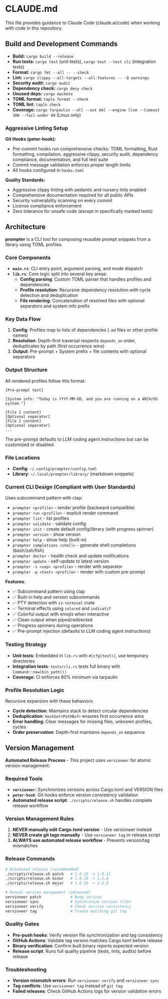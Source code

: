 # CLAUDE.md

This file provides guidance to Claude Code (claude.ai/code) when working with code in this repository.

## Build and Development Commands

- **Build:** `cargo build --release`
- **Run tests:** `cargo test` (unit tests), `cargo test --test cli` (integration tests)
- **Format:** `cargo fmt --all -- --check`
- **Lint:** `cargo clippy --all-targets --all-features -- -D warnings`
- **Security audit:** `cargo audit`
- **Dependency check:** `cargo deny check`
- **Unused deps:** `cargo machete`
- **TOML format:** `taplo format --check`
- **TOML lint:** `taplo check`
- **Coverage:** `cargo tarpaulin --all --out Xml --engine llvm --timeout 300 --fail-under 80` (Linux only)

### Aggressive Linting Setup

**Git Hooks (peter-hook):**
- Pre-commit hooks run comprehensive checks: TOML formatting, Rust formatting, compilation, aggressive clippy, security audit, dependency compliance, documentation, and full test suite
- Commit message validation enforces proper length limits
- All hooks configured in `hooks.toml`

**Quality Standards:**
- Aggressive clippy linting with pedantic and nursery lints enabled
- Comprehensive documentation required for all public APIs
- Security vulnerability scanning on every commit
- License compliance enforcement
- Zero tolerance for unsafe code (except in specifically marked tests)

## Architecture

**prompter** is a CLI tool for composing reusable prompt snippets from a library using TOML profiles.

### Core Components

- **`main.rs`**: CLI entry point, argument parsing, and mode dispatch
- **`lib.rs`**: Core logic split into several key areas:
  - **Config parsing**: Custom TOML parser that handles profiles and dependencies
  - **Profile resolution**: Recursive dependency resolution with cycle detection and deduplication
  - **File rendering**: Concatenation of resolved files with optional separators and system info prefix

### Key Data Flow

1. **Config**: Profiles map to lists of dependencies (`.md` files or other profile names)
2. **Resolution**: Depth-first traversal respects `depends_on` order, deduplicates by path (first occurrence wins)
3. **Output**: Pre-prompt + System prefix + file contents with optional separators

### Output Structure

All rendered profiles follow this format:
```
[Pre-prompt text]

[System info: "Today is YYYY-MM-DD, and you are running on a ARCH/OS system."]

[File 1 content]
[Optional separator]
[File 2 content]
[Optional separator]
...
```

The pre-prompt defaults to LLM coding agent instructions but can be customized or disabled.

### File Locations

- **Config**: `~/.config/prompter/config.toml`
- **Library**: `~/.local/prompter/library/` (markdown snippets)

### Current CLI Design (Compliant with User Standards)

Uses subcommand pattern with clap:
- `prompter <profile>` - render profile (backward compatible)
- `prompter run <profile>` - explicit render command
- `prompter list` - list profiles
- `prompter validate` - validate config
- `prompter init` - create default config/library (with progress spinner)
- `prompter version` - show version
- `prompter help` - show help (built-in)
- `prompter completions <shell>` - generate shell completions (bash/zsh/fish)
- `prompter doctor` - health check and update notifications
- `prompter update` - self-update to latest version
- `prompter -s <sep> <profile>` - render with separator
- `prompter -p <text> <profile>` - render with custom pre-prompt

**Features**:
- ✅ Subcommand pattern using clap
- ✅ Built-in help and version subcommands
- ✅ PTY detection with `is-terminal` crate
- ✅ Terminal effects using `colored` and `indicatif`
- ✅ Colorful output with emojis when interactive
- ✅ Clean output when piped/redirected
- ✅ Progress spinners during operations
- ✅ Pre-prompt injection (defaults to LLM coding agent instructions)

### Testing Strategy

- **Unit tests**: Embedded in `lib.rs` with `#[cfg(test)]`, use temporary directories
- **Integration tests**: `tests/cli.rs` tests full binary with `Command::new(bin_path())`
- **Coverage**: CI enforces 80% minimum via tarpaulin

### Profile Resolution Logic

Recursive expansion with these behaviors:
- **Cycle detection**: Maintains stack to detect circular dependencies
- **Deduplication**: `HashSet<PathBuf>` ensures first occurrence wins
- **Error handling**: Clear messages for missing files, unknown profiles, cycles
- **Order preservation**: Depth-first maintains `depends_on` sequence

## Version Management

**Automated Release Process** - This project uses `versioneer` for atomic version management:

### Required Tools
- **`versioneer`**: Synchronizes versions across Cargo.toml and VERSION files
- **`peter-hook`**: Git hooks enforce version consistency validation
- **Automated release script**: `./scripts/release.sh` handles complete release workflow

### Version Management Rules
1. **NEVER manually edit Cargo.toml version** - Use versioneer instead
2. **NEVER create git tags manually** - Use `versioneer tag` or release script
3. **ALWAYS use automated release workflow** - Prevents version/tag mismatches

### Release Commands
```bash
# Automated release (recommended)
./scripts/release.sh patch   # 1.0.10 -> 1.0.11
./scripts/release.sh minor   # 1.0.10 -> 1.1.0
./scripts/release.sh major   # 1.0.10 -> 2.0.0

# Manual version management (advanced)
versioneer patch             # Bump version
versioneer sync              # Synchronize version files
versioneer verify            # Check version consistency
versioneer tag               # Create matching git tag
```

### Quality Gates
- **Pre-push hooks**: Verify version file synchronization and tag consistency
- **GitHub Actions**: Validate tag version matches Cargo.toml before release
- **Binary verification**: Confirm built binary reports expected version
- **Release script**: Runs full quality pipeline (tests, lints, audits) before release

### Troubleshooting
- **Version mismatch errors**: Run `versioneer verify` and `versioneer sync`
- **Tag conflicts**: Use `versioneer tag` instead of `git tag`
- **Failed releases**: Check GitHub Actions logs for version validation errors